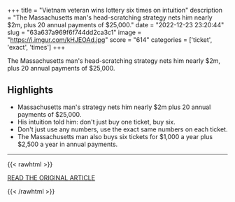 +++
title = "Vietnam veteran wins lottery six times on intuition"
description = "The Massachusetts man's head-scratching strategy nets him nearly $2m, plus 20 annual payments of $25,000."
date = "2022-12-23 23:20:44"
slug = "63a637a969f6f744dd2ca3c1"
image = "https://i.imgur.com/kHJEOAd.jpg"
score = "614"
categories = ['ticket', 'exact', 'times']
+++

The Massachusetts man's head-scratching strategy nets him nearly $2m, plus 20 annual payments of $25,000.

## Highlights

- Massachusetts man's strategy nets him nearly $2m plus 20 annual payments of $25,000.
- His intuition told him: don't just buy one ticket, buy six.
- Don't just use any numbers, use the exact same numbers on each ticket.
- The Massachusetts man also buys six tickets for $1,000 a year plus $2,500 a year in annual payments.

---

{{< rawhtml >}}
  <p class="article-category">
    <a target="_blank" href="https://www.bbc.co.uk/news/world-us-canada-64042271?at_medium=RSS&amp;at_campaign=KARANGA">READ THE ORIGINAL ARTICLE</a>
  </p>
{{< /rawhtml >}}

